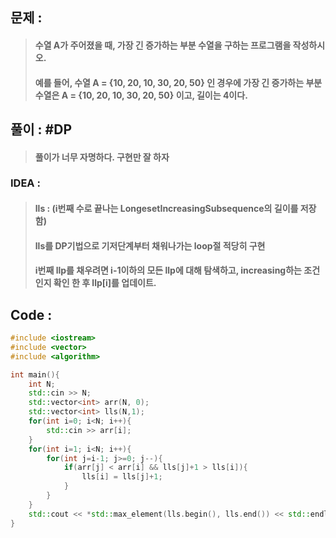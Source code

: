 ## 문제 : 
> #### 수열 A가 주어졌을 때, 가장 긴 증가하는 부분 수열을 구하는 프로그램을 작성하시오.
> #### 예를 들어, 수열 A = {10, 20, 10, 30, 20, 50} 인 경우에 가장 긴 증가하는 부분 수열은 A = {10, 20, 10, 30, 20, 50} 이고, 길이는 4이다.

## 풀이 : #DP
> #### 풀이가 너무 자명하다. 구현만 잘 하자

### IDEA : 
> #### lls : (i번째 수로 끝나는 LongesetIncreasingSubsequence의 길이를 저장함)
> #### lls를 DP기법으로 기저단계부터 채워나가는 loop절 적당히 구현
> #### i번째 llp를 채우려면 i-1이하의 모든 llp에 대해 탐색하고, increasing하는 조건인지 확인 한 후 llp[i]를 업데이트.

## Code :
```cpp
#include <iostream>
#include <vector>
#include <algorithm>

int main(){
    int N;
    std::cin >> N;
    std::vector<int> arr(N, 0);
    std::vector<int> lls(N,1);
    for(int i=0; i<N; i++){
        std::cin >> arr[i];
    }
    for(int i=1; i<N; i++){
        for(int j=i-1; j>=0; j--){
            if(arr[j] < arr[i] && lls[j]+1 > lls[i]){
                lls[i] = lls[j]+1;
            }
        }
    }
    std::cout << *std::max_element(lls.begin(), lls.end()) << std::endl;
}
```
